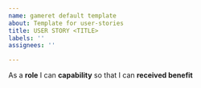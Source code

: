 ```yaml
---
name: gameret default template
about: Template for user-stories
title: USER STORY <TITLE>
labels: ''
assignees: ''

---
```


As a **role** I can **capability** so that I can **received benefit**
